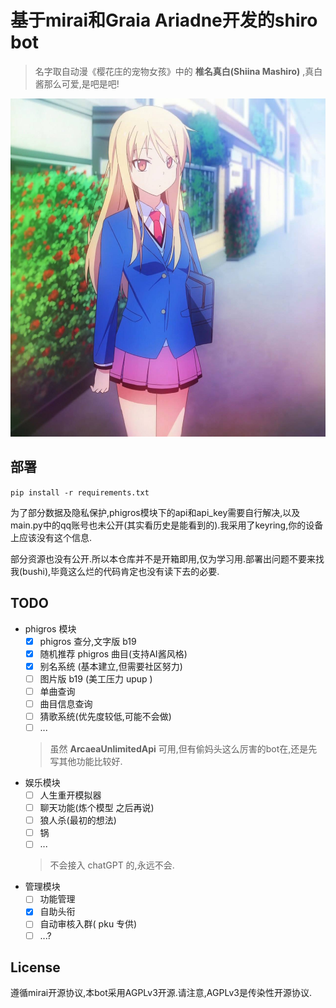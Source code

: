 # 基于mirai和Graia Ariadne开发的shiro bot
> 名字取自动漫《樱花庄的宠物女孩》中的 **椎名真白(Shiina Mashiro)** ,真白酱那么可爱,是吧是吧!


![真白镇楼](./images/shiro.jpg)


## 部署
`pip install -r requirements.txt`  


为了部分数据及隐私保护,phigros模块下的api和api_key需要自行解决,以及main.py中的qq账号也未公开(其实看历史是能看到的).我采用了keyring,你的设备上应该没有这个信息.


部分资源也没有公开.所以本仓库并不是开箱即用,仅为学习用.部署出问题不要来找我(bushi),毕竟这么烂的代码肯定也没有读下去的必要.

## TODO
- phigros 模块
  - [x] phigros 查分,文字版 b19
  - [x] 随机推荐 phigros 曲目(支持AI酱风格)
  - [x] 别名系统 (基本建立,但需要社区努力)
  - [ ] 图片版 b19 (美工压力 upup )
  - [ ] 单曲查询
  - [ ] 曲目信息查询
  - [ ] 猜歌系统(优先度较低,可能不会做)
  - [ ] ...
  > 虽然 **ArcaeaUnlimitedApi** 可用,但有偷妈头这么厉害的bot在,还是先写其他功能比较好.
- 娱乐模块
  - [ ] 人生重开模拟器
  - [ ] 聊天功能(炼个模型 之后再说)
  - [ ] 狼人杀(最初的想法)
  - [ ] 锅
  - [ ] ...
  > 不会接入 chatGPT 的,永远不会.
- 管理模块
  - [ ] 功能管理
  - [x] 自助头衔
  - [ ] 自动审核入群( pku 专供)
  - [ ] ...?

## License
遵循mirai开源协议,本bot采用AGPLv3开源.请注意,AGPLv3是传染性开源协议.